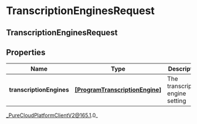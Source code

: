 # TranscriptionEnginesRequest

## TranscriptionEnginesRequest

## Properties

|Name | Type | Description | Notes|
|------------ | ------------- | ------------- | -------------|
| **transcriptionEngines** | [**[ProgramTranscriptionEngine]**]([ProgramTranscriptionEngine]) | The transcription engine setting | |



_PureCloudPlatformClientV2@165.1.0_
